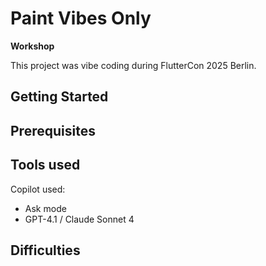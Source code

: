 # Paint Vibes Only
**Workshop**

This project was vibe coding during FlutterCon 2025 Berlin.

## Getting Started



## Prerequisites


## Tools used

Copilot used:
- Ask mode
- GPT-4.1 / Claude Sonnet 4


## Difficulties





